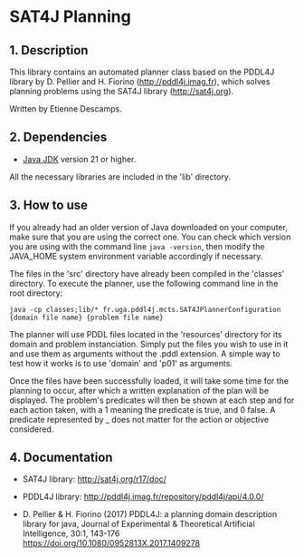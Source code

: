 # SAT4J Planning

## 1. Description

This library contains an automated planner class based on the PDDL4J library by 
D. Pellier and H. Fiorino (http://pddl4j.imag.fr), which solves planning
problems using the SAT4J library (http://sat4j.org).

Written by Etienne Descamps.

## 2. Dependencies

* [Java JDK](https://adoptopenjdk.net/>) version 21 or higher.

All the necessary libraries are included in the 'lib' directory.

## 3. How to use

If you already had an older version of Java downloaded on your computer, make sure
that you are using the correct one. You can check which version you are using with
the command line ```java -version```, then modify the JAVA_HOME system environment 
variable accordingly if necessary.

The files in the 'src' directory have already been compiled in the 'classes' 
directory. To execute the planner, use the following command line in the root 
directory:

```
java -cp classes;lib/* fr.uga.pddl4j.mcts.SAT4JPlannerConfiguration {domain file name} {problem file name}
```

The planner will use PDDL files located in the 'resources' directory for its 
domain and problem instanciation. Simply put the files you wish to use in it and 
use them as arguments without the .pddl extension. A simple way to test how it 
works is to use 'domain' and 'p01' as arguments.

Once the files have been successfully loaded, it will take some time for the 
planning to occur, after which a written explanation of the plan will be displayed.
The problem's predicates will then be shown at each step and for each action taken, 
with a 1 meaning the predicate is true, and 0 false. A predicate represented by _ 
does not matter for the action or objective considered.

## 4. Documentation

* SAT4J library: http://sat4j.org/r17/doc/

* PDDL4J library: http://pddl4j.imag.fr/repository/pddl4j/api/4.0.0/

* D. Pellier & H. Fiorino (2017) PDDL4J: a planning domain description library for java, Journal of Experimental & Theoretical Artificial Intelligence, 30:1, 143-176
https://doi.org/10.1080/0952813X.2017.1409278
